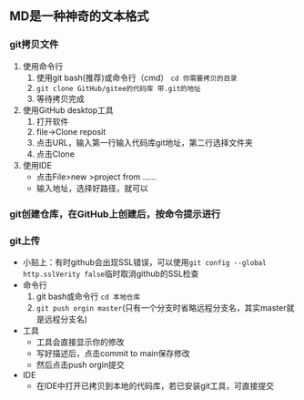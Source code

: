 ## MD是一种神奇的文本格式
### git拷贝文件
1. 使用命令行
    1. 使用git bash(推荐)或命令行（cmd） `cd 你需要拷贝的目录` 
    2. `git clone GitHub/gitee的代码库 带.git的地址`
    3. 等待拷贝完成
2. 使用GitHub desktop工具
    1. 打开软件
    2. file->Clone reposit
    3. 点击URL，输入第一行输入代码库git地址，第二行选择文件夹
    4. 点击Clone
3. 使用IDE 
    * 点击File>new >project from ……
    * 输入地址，选择好路径，就可以
### git创建仓库，在GitHub上创建后，按命令提示进行
### git上传
 - 小贴上：有时github会出现SSL错误，可以使用`git config --global http.sslVerity false`临时取消github的SSL检查
 - 命令行
   1. git bash或命令行 `cd 本地仓库`
   2. `git push orgin master`(只有一个分支时省略远程分支名，其实master就是远程分支名)
 - 工具
    * 工具会直接显示你的修改
    * 写好描述后，点击commit to main保存修改
    * 然后点击push orgin提交
 - IDE
    * 在IDE中打开已拷贝到本地的代码库，若已安装git工具，可直接提交